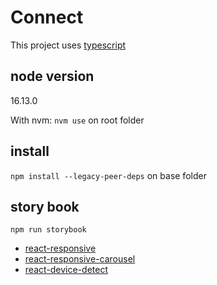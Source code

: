 # Connect

This project uses [typescript](https://www.typescriptlang.org/)

## node version

16.13.0

With nvm: `nvm use` on root folder

## install

`npm install --legacy-peer-deps` on base folder

## story book

`npm run storybook`

* [react-responsive](https://github.com/contra/react-responsive)
* [react-responsive-carousel](https://github.com/leandrowd/react-responsive-carousel)
* [react-device-detect](https://github.com/duskload/react-device-detect)
